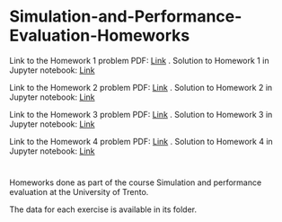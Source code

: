 # Simulation-and-Performance-Evaluation-Homeworks

Link to the Homework 1 problem PDF: [Link](https://github.com/Kooroshoo/Simulation-and-Performance-Evaluation-Homeworks/blob/master/Homework%201/SPE2020_HW1.pdf)
. Solution to Homework 1 in Jupyter notebook: [Link](https://github.com/Kooroshoo/Simulation-and-Performance-Evaluation-Homeworks/blob/master/Homework%201/Code%20-%20HW1.ipynb)

Link to the Homework 2 problem PDF: [Link](https://github.com/Kooroshoo/Simulation-and-Performance-Evaluation-Homeworks/blob/master/Homework%202/SPE2020_HW2.pdf)
. Solution to Homework 2 in Jupyter notebook: [Link](https://github.com/Kooroshoo/Simulation-and-Performance-Evaluation-Homeworks/blob/master/Homework%202/Code%20-%20HW2.ipynb)


Link to the Homework 3 problem PDF: [Link](https://github.com/Kooroshoo/Simulation-and-Performance-Evaluation-Homeworks/blob/master/Homework%203/SPE2020_HW3.pdf)
. Solution to Homework 3 in Jupyter notebook: [Link](https://github.com/Kooroshoo/Simulation-and-Performance-Evaluation-Homeworks/blob/master/Homework%203/Code%20-%20HW3.ipynb)


Link to the Homework 4 problem PDF: [Link](https://github.com/Kooroshoo/Simulation-and-Performance-Evaluation-Homeworks/blob/master/Homework%204/Code%20-%20HW4.ipynb)
. Solution to Homework 4 in Jupyter notebook: [Link](https://github.com/Kooroshoo/Simulation-and-Performance-Evaluation-Homeworks/blob/master/Homework%204/Code%20-%20HW4.ipynb)

#
Homeworks done as part of the course Simulation and performance evaluation at the University of Trento.

The data for each exercise is available in its folder.
